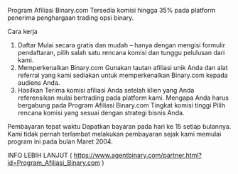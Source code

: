 Program Afiliasi Binary.com
Tersedia komisi hingga 35% pada platform penerima penghargaan trading opsi binary.

Cara kerja
1. Daftar
Mulai secara gratis dan mudah – hanya dengan mengisi formulir pendaftaran, pilih salah satu rencana komisi dan tunggu pelulusan dari kami.
2. Memperkenalkan Binary.com
Gunakan tautan afiliasi unik Anda dan alat referral yang kami sediakan untuk memperkenalkan Binary.com kepada audiens Anda.
3. Hasilkan
Terima komisi afiliasi Anda setelah klien yang Anda referensikan mulai bertrading pada platform kami.
Mengapa Anda harus bergabung pada Program Afiliasi Binary.com
Tingkat komisi tinggi
Pilih rencana komisi yang sesuai dengan strategi bisnis Anda.

Pembayaran tepat waktu
Dapatkan bayaran pada hari ke 15 setiap bulannya. Kami tidak pernah terlambat melakukan pembayaran sejak kami memulai program ini pada bulan Maret 2004.

INFO LEBIH LANJUT ( https://www.agentbinary.com/partner.html?id=Program_Afiliasi_Binary.com )
